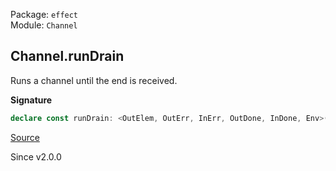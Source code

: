 Package: `effect`<br />
Module: `Channel`<br />

## Channel.runDrain

Runs a channel until the end is received.

**Signature**

```ts
declare const runDrain: <OutElem, OutErr, InErr, OutDone, InDone, Env>(self: Channel<OutElem, unknown, OutErr, InErr, OutDone, InDone, Env>) => Effect.Effect<OutDone, OutErr, Env>
```

[Source](https://github.com/Effect-TS/effect/tree/main/packages/effect/src/Channel.ts#L1952)

Since v2.0.0